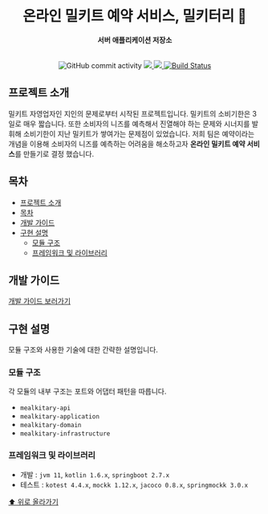 <div align="center">
  <br>
  <h1>온라인 밀키트 예약 서비스, 밀키터리 🍣</h1>
  <strong>서버 애플리케이션 저장소</strong>
</div>
<br>

<p align="center">
    <img src="https://img.shields.io/github/commit-activity/w/le2sky/mealkitary-server" alt="GitHub commit activity">
    <a href ="https://opensource.org/licenses/Apache-2.0">
        <img src="https://img.shields.io/badge/License-Apache%202.0-red.svg"/>
    </a>
    <a href="https://codecov.io/gh/le2sky/mealkitary-server" >
        <img src="https://codecov.io/gh/le2sky/mealkitary-server/branch/main/graph/badge.svg?token=MRR5C1OFUL"/>
    </a>
    <a href="https://github.com/le2sky/mealkitary-server/.git/workflows/code-coverage-and-test-result.yml">
        <img src="https://github.com/le2sky/mealkitary-server/actions/workflows/code-coverage-and-test-result.yml/badge.svg" alt="Build Status">
    </a>
</p>

## 프로젝트 소개

밀키트 자영업자인 지인의 문제로부터 시작된 프로젝트입니다. 밀키트의 소비기한은 3일로 매우 짧습니다.
또한 소비자의 니즈를 예측해서 진열해야 하는 문제와 시너지를 발휘해 소비기한이 지난 밀키트가 쌓여가는 문제점이 있었습니다. 저희 팀은 예약이라는 개념을 이용해 소비자의 니즈를 예측하는 어려움을 해소하고자 **온라인
밀키트 예약 서비스**를 만들기로 결정 했습니다.

## 목차

- [프로젝트 소개](#프로젝트-소개)
- [목차](#목차)
- [개발 가이드](#개발-가이드)
- [구현 설명](#구현-설명)
    - [모듈 구조](#모듈-구조)
    - [프레임워크 및 라이브러리](#프레임워크-및-라이브러리)

## 개발 가이드

[개발 가이드 보러가기](https://github.com/le2sky/mealkitary-server/blob/main/docs/tech.md)

## 구현 설명

모듈 구조와 사용한 기술에 대한 간략한 설명입니다.

### 모듈 구조

각 모듈의 내부 구조는 포트와 어댑터 패턴을 따릅니다.

- `mealkitary-api`
- `mealkitary-application`
- `mealkitary-domain`
- `mealkitary-infrastructure`

### 프레임워크 및 라이브러리

- 개발 : `jvm 11`, `kotlin 1.6.x`, `springboot 2.7.x`
- 테스트 : `kotest 4.4.x`, `mockk 1.12.x`, `jacoco 0.8.x`, `springmockk 3.0.x`

[⬆ 위로 올라가기](#목차)
